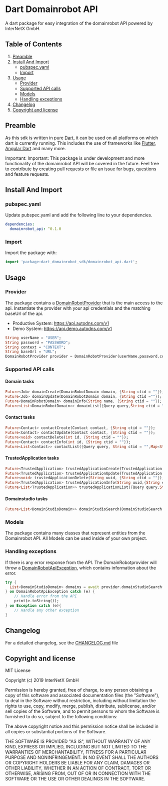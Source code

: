 # Dart Domainrobot API

A dart package for easy integration of the domainrobot API powered by InterNetX GmbH.

## Table of Contents

1. [Preamble](#preamble)
2. [Install And Import](#install-and-import)
   * [pubspec.yaml](#pubspec.yaml)
   * [Import](#import)
3. [Usage](#usage)
   * [Provider](#provider)
   * [Supported API calls](#supported-api-calls)
   * [Models](#models)
   * [Handling exceptions](#exception-handling)
4. [Changelog](#changelog)
5. [Copyright and license](#copyright-and-license)

## Preamble

As this sdk is written in pure [Dart](https://dart.dev), it can be used on all platforms on which dart is currently running. This includes the use of frameworks like [Flutter](https://flutter.dev), [Angular Dart](https://angulardart.dev) and many more.

Important: Important: This package is under development and more functionality of the domainrobot API will be covered in the future. Feel free to contribute by creating pull requests or file an issue for bugs, questions and feature requests.

## Install And Import

### pubspec.yaml

Update pubspec.yaml and add the following line to your dependencies.

```yaml
dependencies:
  domainrobot_api: ^0.1.0
```

### Import

Import the package with:

```dart
import 'package:dart_domainrobot_sdk/domainrobot_api.dart';
```

## Usage

### Provider

The package contains a [DomainRobotProvider](/lib/src/DomainRobotProvider.dart) that is the main access to the api. Instantiate the provider with your api credentials and the matching baseUrl of the api.

* Productive System: <https://api.autodns.com/v1>
* Demo System: <https://api.demo.autodns.com/v1>

```dart
String userName = "USER";
String password = "PASSWORD";
String context = "CONTEXT";
String baseUrl = "URL";
DomainRobotProvider provider = DomainRobotProvider(userName,password,context,baseUrl);
```

### Supported API calls

#### Domain tasks

```dart
Future<Job> domainCreate(DomainRobotDomain domain, {String ctid = ""});
Future<Job> domainUpdate(DomainRobotDomain domain, {String ctid =""});
Future<DomainRobotDomain> domainInfo(String name, {String ctid = ""});
Future<List<DomainRobotDomain>> domainList({Query query,String ctid = "",Map<String, String> queryParameters});
```

#### Contact tasks

```dart
Future<Contact> contactCreate(Contact contact, {String ctid = ""});
Future<Contact> contactUpdate(Contact contact, {String ctid = ""});
Future<void> contactDelete(int id, {String ctid = ""});
Future<Contact> contactInfo(int id, {String ctid = ""});
Future<List<Contact>> contactList({Query query, String ctid = "",Map<String, String> queryParameters});
```

#### TrustedApplication tasks

```dart
Future<TrustedApplication> trustedApplicationCreate(TrustedApplication trustedApp,{String ctid = ""});
Future<TrustedApplication> trustedApplicationUpdate(TrustedApplication trustedApp,{String ctid = ""});
Future<void> trustedApplicationDelete(String uuid, {String ctid = ""});
Future<TrustedApplication> trustedApplicationInfo(String uuid,{String ctid = ""});
Future<List<TrustedApplication>> trustedApplicationList({Query query,String ctid = "",Map<String, String> queryParameters});
```

#### Domainstudio tasks

```dart
Future<List<DomainStudioDomain>> domainStudioSearch(DomainStudioSearch search,{String ctid = "", Map<String, String> queryParameters});
```

### Models

The package contains many classes that represent entities from the Domainrobot API. All Models can be used inside of your own project.

### Handling exceptions

If there is any error response from the API. The DomainRobotprovider will throw a [DomainRobotApiException](/lib/src/model/exception/DomainRobotApiException.dart), which contains information about the error.

```dart
try {
  List<DomainStudioDomain> domains = await provider.domainStudioSearch(search);
} on DomainRobotApiException catch (e) {
    // Handle error from the API
    print(e.toString());
} on Exception catch (e){
    // Handle any other exception
}
```

## Changelog

For a detailed changelog, see the [CHANGELOG.md](CHANGELOG.md) file

## Copyright and license

MIT License

Copyright (c) 2019 InterNetX GmbH

Permission is hereby granted, free of charge, to any person obtaining a copy
of this software and associated documentation files (the "Software"), to deal
in the Software without restriction, including without limitation the rights
to use, copy, modify, merge, publish, distribute, sublicense, and/or sell
copies of the Software, and to permit persons to whom the Software is
furnished to do so, subject to the following conditions:

The above copyright notice and this permission notice shall be included in all
copies or substantial portions of the Software.

THE SOFTWARE IS PROVIDED "AS IS", WITHOUT WARRANTY OF ANY KIND, EXPRESS OR
IMPLIED, INCLUDING BUT NOT LIMITED TO THE WARRANTIES OF MERCHANTABILITY,
FITNESS FOR A PARTICULAR PURPOSE AND NONINFRINGEMENT. IN NO EVENT SHALL THE
AUTHORS OR COPYRIGHT HOLDERS BE LIABLE FOR ANY CLAIM, DAMAGES OR OTHER
LIABILITY, WHETHER IN AN ACTION OF CONTRACT, TORT OR OTHERWISE, ARISING FROM,
OUT OF OR IN CONNECTION WITH THE SOFTWARE OR THE USE OR OTHER DEALINGS IN THE
SOFTWARE.
